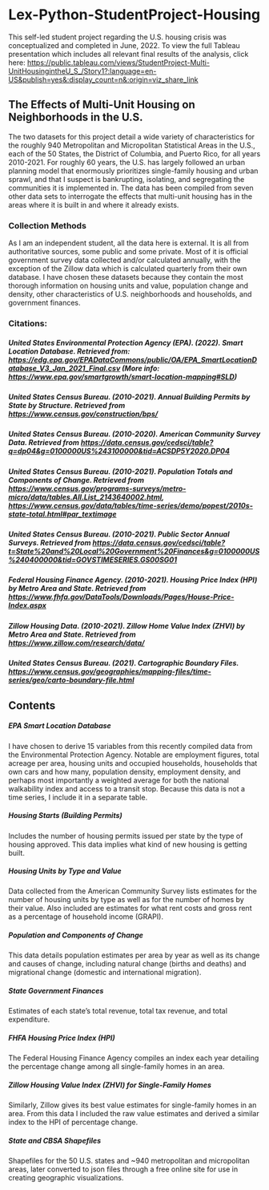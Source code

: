 # Lex-Python-StudentProject-Housing

This self-led student project regarding the U.S. housing crisis was conceptualized and completed in June, 2022. To view the full Tableau presentation which includes all relevant final results of the analysis, click here: https://public.tableau.com/views/StudentProject-Multi-UnitHousingintheU_S_/Story1?:language=en-US&publish=yes&:display_count=n&:origin=viz_share_link

## The Effects of Multi-Unit Housing on Neighborhoods in the U.S.
The two datasets for this project detail a wide variety of characteristics for the roughly 940 Metropolitan and Micropolitan Statistical Areas in the U.S., each of the 50 States, the District of Columbia, and Puerto Rico, for all years 2010-2021. For roughly 60 years, the U.S. has largely followed an urban planning model that enormously prioritizes single-family housing and urban sprawl, and that I suspect is bankrupting, isolating, and segregating the communities it is implemented in. The data has been compiled from seven other data sets to interrogate the effects that multi-unit housing has in the areas where it is built in and where it already exists.

### Collection Methods
As I am an independent student, all the data here is external. It is all from authoritative sources, some public and some private. Most of it is official government survey data collected and/or calculated annually, with the exception of the Zillow data which is calculated quarterly from their own database. I have chosen these datasets because they contain the most thorough information on housing units and value, population change and density, other characteristics of U.S. neighborhoods and households, and government finances. 
### Citations:
##### United States Environmental Protection Agency (EPA). (2022). Smart Location Database. Retrieved from: https://edg.epa.gov/EPADataCommons/public/OA/EPA_SmartLocationDatabase_V3_Jan_2021_Final.csv (More info: https://www.epa.gov/smartgrowth/smart-location-mapping#SLD)
##### United States Census Bureau. (2010-2021). Annual Building Permits by State by Structure. Retrieved from https://www.census.gov/construction/bps/
##### United States Census Bureau. (2010-2020). American Community Survey Data. Retrieved from https://data.census.gov/cedsci/table?q=dp04&g=0100000US%243100000&tid=ACSDP5Y2020.DP04
##### United States Census Bureau. (2010-2021). Population Totals and Components of Change. Retrieved from https://www.census.gov/programs-surveys/metro-micro/data/tables.All.List_2143640002.html, https://www.census.gov/data/tables/time-series/demo/popest/2010s-state-total.html#par_textimage
##### United States Census Bureau. (2010-2021). Public Sector Annual Surveys. Retrieved from https://data.census.gov/cedsci/table?t=State%20and%20Local%20Government%20Finances&g=0100000US%240400000&tid=GOVSTIMESERIES.GS00SG01
##### Federal Housing Finance Agency. (2010-2021). Housing Price Index (HPI) by Metro Area and State. Retrieved from https://www.fhfa.gov/DataTools/Downloads/Pages/House-Price-Index.aspx
##### Zillow Housing Data. (2010-2021). Zillow Home Value Index (ZHVI) by Metro Area and State. Retrieved from https://www.zillow.com/research/data/
##### United States Census Bureau. (2021). Cartographic Boundary Files. https://www.census.gov/geographies/mapping-files/time-series/geo/carto-boundary-file.html

## Contents
##### EPA Smart Location Database
I have chosen to derive 15 variables from this recently compiled data from the Environmental Protection Agency. Notable are employment figures, total acreage per area, housing units and occupied households, households that own cars and how many, population density, employment density, and perhaps most importantly a weighted average for both the national walkability index and access to a transit stop.
Because this data is not a time series, I include it in a separate table.
##### Housing Starts (Building Permits)
Includes the number of housing permits issued per state by the type of housing approved. This data implies what kind of new housing is getting built.
##### Housing Units by Type and Value
Data collected from the American Community Survey lists estimates for the number of housing units by type as well as for the number of homes by their value. Also included are estimates for what rent costs and gross rent as a percentage of household income (GRAPI). 
##### Population and Components of Change
This data details population estimates per area by year as well as its change and causes of change, including natural change (births and deaths) and migrational change (domestic and international migration). 
##### State Government Finances
Estimates of each state’s total revenue, total tax revenue, and total expenditure.
##### FHFA Housing Price Index (HPI)
The Federal Housing Finance Agency compiles an index each year detailing the percentage change among all single-family homes in an area.
##### Zillow Housing Value Index (ZHVI) for Single-Family Homes
Similarly, Zillow gives its best value estimates for single-family homes in an area. From this data I included the raw value estimates and derived a similar index to the HPI of percentage change.
##### State and CBSA Shapefiles
Shapefiles for the 50 U.S. states and ~940 metropolitan and micropolitan areas, later converted to json files through a free online site for use in creating geographic visualizations.
